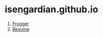 # isengardian.github.io

1. [Frogger](https://isengardian.github.io/frogger)
2. [Resume](https://isengardian.github.io/resume/index.html)
